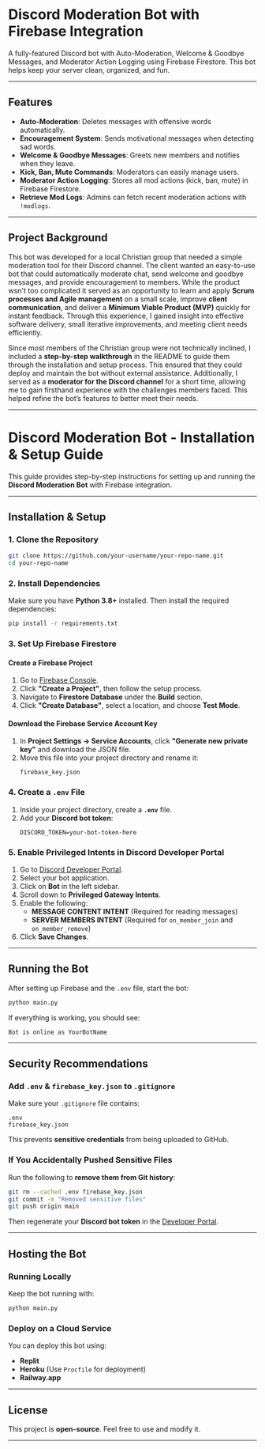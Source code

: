 # Discord Moderation Bot with Firebase Integration

A fully-featured Discord bot with Auto-Moderation, Welcome & Goodbye Messages, and Moderator Action Logging using Firebase Firestore. This bot helps keep your server clean, organized, and fun.

---

## Features

- **Auto-Moderation**: Deletes messages with offensive words automatically.
- **Encouragement System**: Sends motivational messages when detecting sad words.
- **Welcome & Goodbye Messages**: Greets new members and notifies when they leave.
- **Kick, Ban, Mute Commands**: Moderators can easily manage users.
- **Moderator Action Logging**: Stores all mod actions (kick, ban, mute) in Firebase Firestore.
- **Retrieve Mod Logs**: Admins can fetch recent moderation actions with `!modlogs`.

---

## Project Background

This bot was developed for a local Christian group that needed a simple moderation tool for their Discord channel. The client wanted an easy-to-use bot that could automatically moderate chat, send welcome and goodbye messages, and provide encouragement to members. While the product wsn't too complicated it served as an opportunity to learn and apply **Scrum processes and Agile management** on a small scale, improve **client communication**, and deliver a **Minimum Viable Product (MVP)** quickly for instant feedback. Through this experience, I gained insight into effective software delivery, small iterative improvements, and meeting client needs efficiently.

Since most members of the Christian group were not technically inclined, I included a **step-by-step walkthrough** in the README to guide them through the installation and setup process. This ensured that they could deploy and maintain the bot without external assistance. Additionally, I served as a **moderator for the Discord channel** for a short time, allowing me to gain firsthand experience with the challenges members faced. This helped refine the bot’s features to better meet their needs.

---

# Discord Moderation Bot - Installation & Setup Guide

This guide provides step-by-step instructions for setting up and running the **Discord Moderation Bot** with Firebase integration.

---

## Installation & Setup

### 1. Clone the Repository

```sh
git clone https://github.com/your-username/your-repo-name.git
cd your-repo-name
```

### 2. Install Dependencies

Make sure you have **Python 3.8+** installed. Then install the required dependencies:

```sh
pip install -r requirements.txt
```

### 3. Set Up Firebase Firestore

#### **Create a Firebase Project**
1. Go to [Firebase Console](https://console.firebase.google.com/).
2. Click **"Create a Project"**, then follow the setup process.
3. Navigate to **Firestore Database** under the **Build** section.
4. Click **"Create Database"**, select a location, and choose **Test Mode**.

#### **Download the Firebase Service Account Key**
1. In **Project Settings → Service Accounts**, click **"Generate new private key"** and download the JSON file.
2. Move this file into your project directory and rename it:
   ```
   firebase_key.json
   ```

### 4. Create a `.env` File

1. Inside your project directory, create a **`.env`** file.
2. Add your **Discord bot token**:
   ```
   DISCORD_TOKEN=your-bot-token-here
   ```

### 5. Enable Privileged Intents in Discord Developer Portal

1. Go to [Discord Developer Portal](https://discord.com/developers/applications).
2. Select your bot application.
3. Click on **Bot** in the left sidebar.
4. Scroll down to **Privileged Gateway Intents**.
5. Enable the following:
   - **MESSAGE CONTENT INTENT** (Required for reading messages)
   - **SERVER MEMBERS INTENT** (Required for `on_member_join` and `on_member_remove`)
6. Click **Save Changes**.

---

## Running the Bot

After setting up Firebase and the `.env` file, start the bot:

```sh
python main.py
```

If everything is working, you should see:

```
Bot is online as YourBotName
```

---

## Security Recommendations

### Add `.env` & `firebase_key.json` to `.gitignore`
Make sure your `.gitignore` file contains:
```
.env
firebase_key.json
```
This prevents **sensitive credentials** from being uploaded to GitHub.

### If You Accidentally Pushed Sensitive Files
Run the following to **remove them from Git history**:

```sh
git rm --cached .env firebase_key.json
git commit -m "Removed sensitive files"
git push origin main
```

Then regenerate your **Discord bot token** in the [Developer Portal](https://discord.com/developers/applications).

---

## Hosting the Bot

### Running Locally
Keep the bot running with:

```sh
python main.py
```

### Deploy on a Cloud Service
You can deploy this bot using:
- **Replit**
- **Heroku** (Use `Procfile` for deployment)
- **Railway.app**

---

## License
This project is **open-source**. Feel free to use and modify it.

---

